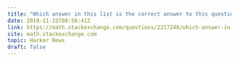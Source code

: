 ```yaml
---
title: "Which answer in this list is the correct answer to this question?"
date: 2019-11-15T08:58:41Z
link: https://math.stackexchange.com/questions/2217248/which-answer-in-this-list-is-the-correct-answer-to-this-question?utm_medium=RSS&utm_source=hune
site: math.stackexchange.com
topic: Hacker News
draft: false
---
```


